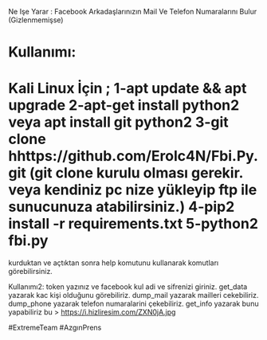 Ne Işe Yarar : Facebook Arkadaşlarınızın Mail Ve Telefon Numaralarını Bulur (Gizlenmemişse)

Kullanımı:
============================
Kali Linux İçin ;
1-apt update && apt upgrade
2-apt-get install python2 veya apt install git python2
3-git clone hhttps://github.com/Erolc4N/Fbi.Py.git (git clone kurulu olması gerekir. veya kendiniz pc nize yükleyip ftp ile sunucunuza atabilirsiniz.)
4-pip2 install -r requirements.txt
5-python2 fbi.py
===========================
kurduktan ve açtıktan sonra help komutunu kullanarak komutları görebilirsiniz.

Kullanımı2:
token yazınız
ve facebook kul adi ve sifrenizi giriniz.
get_data yazarak kac kişi olduğunu görebiliriz.
dump_mail yazarak mailleri cekebiliriz.
dump_phone yazarak telefon numaralarini çekebiliriz.
get_info yazarak bunu yapabiliriz bu > https://i.hizliresim.com/ZXN0jA.jpg

#ExtremeTeam
#AzgınPrens
